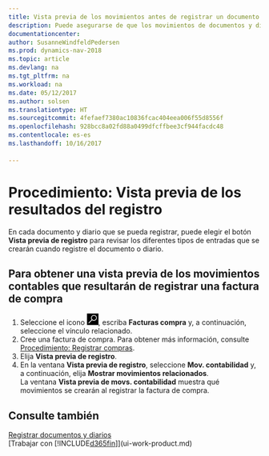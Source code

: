 ```yaml
---
title: Vista previa de los movimientos antes de registrar un documento o un diario
description: Puede asegurarse de que los movimientos de documentos y diarios son precisos antes de registrarlos en la contabilidad.
documentationcenter: 
author: SusanneWindfeldPedersen
ms.prod: dynamics-nav-2018
ms.topic: article
ms.devlang: na
ms.tgt_pltfrm: na
ms.workload: na
ms.date: 05/12/2017
ms.author: solsen
ms.translationtype: HT
ms.sourcegitcommit: 4fefaef7380ac10836fcac404eea006f55d8556f
ms.openlocfilehash: 928bcc8a02fd88a0499dfcffbee3cf944facdc48
ms.contentlocale: es-es
ms.lasthandoff: 10/16/2017

---
```

# <a name="how-to-preview-posting-results"></a>Procedimiento: Vista previa de los resultados del registro
En cada documento y diario que se pueda registrar, puede elegir el botón **Vista previa de registro** para revisar los diferentes tipos de entradas que se crearán cuando registre el documento o diario.

## <a name="to-preview-gl-entries-that-will-result-from-posting-a-purchase-invoice"></a>Para obtener una vista previa de los movimientos contables que resultarán de registrar una factura de compra
1. Seleccione el icono ![Buscar página o informe](media/ui-search/search_small.png "icono Buscar página o informe"), escriba **Facturas compra** y, a continuación, seleccione el vínculo relacionado.
2. Cree una factura de compra. Para obtener más información, consulte [Procedimiento: Registrar compras](purchasing-how-record-purchases.md).
3. Elija **Vista previa de registro**.
4. En la ventana **Vista previa de registro**, seleccione **Mov. contabilidad** y, a continuación, elija **Mostrar movimientos relacionados**.  
   La ventana **Vista previa de movs. contabilidad** muestra qué movimientos se crearán al registrar la factura de compra.

## <a name="see-also"></a>Consulte también
[Registrar documentos y diarios](ui-post-documents-journals.md)  
[Trabajar con [!INCLUDE[d365fin](includes/d365fin_md.md)]](ui-work-product.md)


